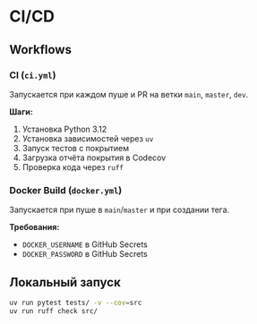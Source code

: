 # CI/CD

## Workflows

### CI (`ci.yml`)

Запускается при каждом пуше и PR на ветки `main`, `master`, `dev`.

**Шаги:**
1. Установка Python 3.12
2. Установка зависимостей через `uv`
3. Запуск тестов с покрытием
4. Загрузка отчёта покрытия в Codecov
5. Проверка кода через `ruff`

### Docker Build (`docker.yml`)

Запускается при пуше в `main`/`master` и при создании тега.

**Требования:**
- `DOCKER_USERNAME` в GitHub Secrets
- `DOCKER_PASSWORD` в GitHub Secrets

## Локальный запуск

```bash
uv run pytest tests/ -v --cov=src
uv run ruff check src/
```

